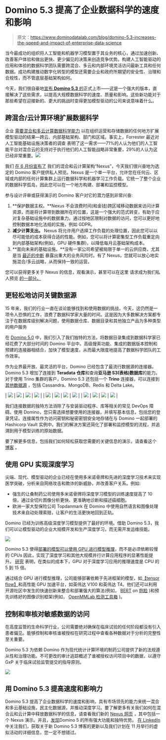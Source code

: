 # Domino 5.3 提高了企业数据科学的速度和影响

> 原文：<https://www.dominodatalab.com/blog/domino-5.3-increases-the-speed-and-impact-of-enterprise-data-science>

当今最成功的组织将人工智能和机器学习模型置于其业务的核心，通过加速创新、改善客户体验和做出更快、更少偏见的决策来创造竞争优势。构建人工智能驱动的应用和体验的数据科学团队需要跨混合、多云和内部环境灵活访问最新工具和任何数据。成功构建推动数字化转型的模型还需要企业和政府所期望的安全性、治理和合规性，而不管底层基础架构如何。

今天，我们很自豪地[宣布 **Domino 5.3** 的](/news/domino-5.3-unleashes-hybrid-and-multi-cloud-data-science-at-scale)正式上市——这是一个强大的版本，直接解决了这些需求，以提高大规模数据科学的速度、质量和影响。这些新功能对于那些希望在迎接新的、更大的挑战时变得更加模型驱动的公司来说意味着什么。

## 跨混合/云计算环境扩展数据科学

企业 [需要混合和多云计算数据科学能力](https://www.dominodatalab.com/blog/why-hybrid-cloud-is-the-next-frontier-for-scaling-enterprise-data-science) 以在组织运营和存储数据的任何地方扩展模型驱动的结果—跨云、内部基础架构、部门和区域。事实上，Forrester 最近对人工智能基础设施决策者的调查 表明了这一需求——71%的人认为他们的人工智能平台对混合云的支持对于执行他们的人工智能战略非常重要，29%的人认为这已经非常重要。![](img/7b91a34d3458c30b748c6559a57b319c.png)

我们 [在 6 月份宣布了](https://www.dominodatalab.com/news/domino-data-lab-announces-hybrid-mlops-architecture-to-future-proof-model-driven-business-at-scale) 我们的混合和云计算架构“Nexus”，今天我们很兴奋地为选定的 Domino 客户提供私人预览。Nexus 是一个单一平台，允许您在任何云、区域或内部的任何计算集群上运行数据科学和机器学习工作负载。它统一了整个企业的数据科学孤岛，因此您可以在一个地方构建、部署和监控模型。

参与设计评审或获得演示的 Domino 客户对它的潜力感到非常兴奋:

1.  **保护数据主权。**Nexus 不会浪费时间(和金钱)跨区域移动数据来访问计算资源，而是将计算带到数据所在的位置，这是一个强大的范式转变，有助于应对复杂基础设施中的数据重力。通过按地区限制对数据的访问，您可以更好地控制数据本地化法规的实施，例如 GDPR。
2.  **减少计算支出。** Nexus 将允许用户选择工作负载的处理位置，因此您可以以尽可能低的成本获得合适的性能。例如，您可以将计算密集型工作负载重定向到内部基础架构(例如，GPU 硬件集群)，以降低每月云基础架构成本。
3.  **面向未来的基础设施。**没有一家公司希望被局限于单一的云供应商，尤其是当 [最近的中断](https://www.theregister.com/2022/08/22/google_oracle_heatstroke/) 暴露出重大的业务风险时。有了 Nexus，您就可以放心地实施混合/多云战略，从而保持一致的运营。

您可以获得更多关于 Nexus 的信息，观看演示，甚至可以在这里 请求成为我们私人预览 [的一部分。](https://www.dominodatalab.com/nexus)

## 更轻松地访问关键数据源

15 年来，我们的行业一直在谈论能够找到和使用数据的挑战，今天，这仍然是一项令人恐惧的工作，浪费了数据科学家大量的时间。这是因为大多数解决方案都专注于在数据库级别解决问题，使用数据仓库、数据目录和其他独立产品为多种类型的用户服务

在 [Domino 5.0](https://www.dominodatalab.com/blog/whats-new-in-domino-5.0) 中，我们引入了我们独特的方法，将数据目录集成到数据科学家已经花费了大部分时间的 Domino 平台中。高级搜索功能、集成的数据版本控制和预建的连接器相结合，加快了模型速度，从而最大限度地提高了数据科学团队的工作效率。

作为业界最开放、最灵活的平台，Domino 已经包含了最流行数据源的连接器。Domino 5.3 增加了连接到 **Teradata 仓库**和查询**亚马逊 S3(表格)数据库**的能力。对于使用 Trino 集群的客户，Domino 5.3 还包括一个 **Trino** 连接器，可以连接到 [其他数据源](https://trino.io/docs/current/connector.html) ，包括 Cassandra、MongoDB、Redis 和 Delta Lake。

| ![](img/14b8284f9d792ffbdbf04814f5d638b5.png) | ![](img/0e28c6f9b9392667bc2ab9958c41643f.png) | ![](img/78f957f26bf2802f921d20b33d304049.png) | ![](img/5f905f20928c2757495dc3c5cb7297cc.png) |
| ![](img/a6002d5e8cd0bd230e02fb9cabfff47c.png) | ![](img/3a48cfbd2dc8dcb3e9cabaa9ff044fd1.png) | ![](img/d9ccf06c7c38a539f4cadac1ca701093.png) | ![](img/71275c674d9dad09fccccc6d387e4244.png) |
| ![](img/5aebe2722c414f4afc042011a89316f4.png) | ![](img/0ab8cb42b4dcf9725407f0426239e5c2.png) | ![](img/1720364f3f13ad775f1da00a9759b908.png) | ![](img/49a7115fba61167205ef0ab65d9383e4.png) |

我们连接数据的独特方法消除了与安装驱动程序、库等相关的常见 DevOps 障碍。使用 Domino，您只需选择想要使用的连接器，并填写基本信息，包括您的登录凭证。连接属性作为访问密钥和秘密密钥安全地存储在与 Domino 一起部署的 Hashicorp Vault 实例中。我们的解决方案还简化了部署和监控模型的流程，并追溯到用于模型训练的原始数据。

要了解更多信息，包括我们如何轻松获取您需要的关键信息的演示，请查看这个 [博客](https://www.dominodatalab.com/blog/data-connectors) 。

## 使用 GPU 实现深度学习

尖端、现代、模型驱动的企业已经在使用多米诺骨牌和先进的深度学习技术来实现医学突破，分析来自网络攻击和欺诈的新威胁，并改善客户关系。例如:

*   强生的让桑制药公司使用多米诺骨牌将深度学习模型的训练速度提高了 10 倍，通过全切片图像分析更快、更准确地诊断和描述癌细胞。
*   欧洲一家大型保险公司 Topdanmark 在 Domino 中使用自然语言和图像处理技术来自动处理索赔[](https://www.dominodatalab.com/customers/topdanmark)，让客户的生活更快地回到正轨。

Domino 已经为训练高级深度学习模型提供了最好的环境。借助 Domino 5.3，我们可以让模型驱动的企业大规模开发和生产深度学习，而无需开发运维技能。

![](img/6e26576a1338623421a2c151ea8b4a11.png)

Domino 5.3 使得[部署的模型可以使用 GPU 进行模型推理](/blog/how-to-use-gpus-in-domino-to-operationalize-deep-learning-inference)，而不是必须依赖较慢的 CPUs 因此，实现了深度学习和其他大规模并行计算应用程序的显著性能提升。 [研究](https://azure.microsoft.com/en-us/blog/gpus-vs-cpus-for-deployment-of-deep-learning-models/) 表明，在类似的成本下，GPU 对于深度学习应用的推理速度是 CPU 的 5 到 15 倍。

通过结合 GPU 进行模型推理，公司能够部署依赖于先进框架的模型，如[【tensor flow】](https://blog.tensorflow.org/2018/04/speed-up-tensorflow-inference-on-gpus-tensorRT.html)和高性能 GPU 加速平台，如英伟达 V100 和英伟达 T4。他们还可以利用开源社区中发生的快速创新来整合和部署强大的算法(例如， [BERT](https://huggingface.co/docs/transformers/model_doc/bert) on [抱脸](https://huggingface.co/) )和预先训练好的图像识别框架(例如， [OpenMMLab 检测工具箱](https://github.com/open-mmlab/mmdetection) )。

## 控制和审核对敏感数据的访问

在高度监管的生命科学行业，公司需要绝对确保在临床试验的任何阶段都没有引入患者偏见。能够控制和审核谁被授权在研究过程中查看各种数据对于分析的完整性至关重要。

Domino 5.3 为依赖 Domino 作为现代统计计算环境[](https://www.dominodatalab.com/solutions/life-sciences-sce)的制药公司提供了新的法规遵从性和治理功能。不可更改的审计追踪概述了谁被授权访问项目中的数据，以遵守 GxP 关于临床试验监管提交的指导原则。

![](img/a3240147a020462f7523bd5caa7098f8.png)

## 用 Domino 5.3 提高速度和影响力

Domino 5.3 提高了企业数据科学的速度和影响，具有市场领先的能力来统一混合和多云基础设施，民主化数据源，并推动深度学习。要了解更多有关我们如何在混合云和云计算中释放数据科学的信息，请查看我们新的 [Nexus 网页](https://www.dominodatalab.com/nexus) ，其中包括一个 Nexus 演示。并且，[发现](/resources/introducing-domino-5.0)Domino 5 的所有强大功能和独特优势。 [在 LinkedIn](https://www.linkedin.com/company/domino-data-lab/) 中关注我们，获取关于新 Domino 5.3 博客的更新以及我们计划在 11 月举行的虚拟活动的详细信息，您一定不想错过。